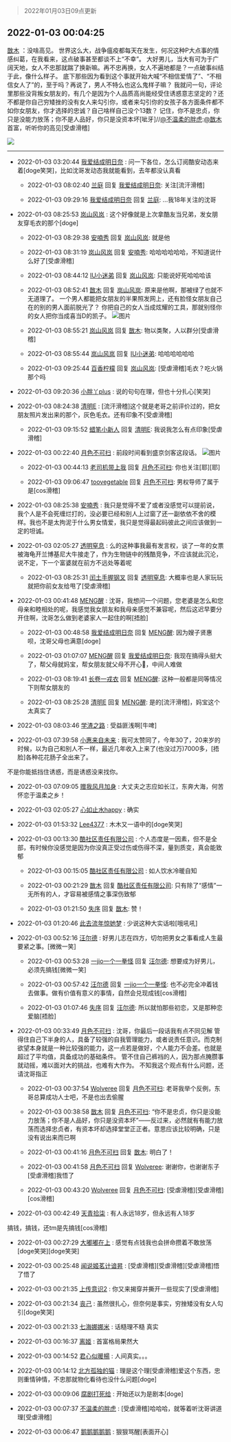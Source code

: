 > 2022年01月03日09点更新
<link rel="stylesheet" href="https://cdn.jsdelivr.net/gh/taotie6/sampleJSON@main/css/photo_show.css">
<meta name="referrer" content="no-referrer" />


 ## 2022-01-03 00:04:25 

 [㪚木](https://www.coolapk.com/feed/32557731?shareKey=MjRmMjc4NjQ1YTNiNjFkMWRjZmE~) ：没啥高见。
世界这么大，战争瘟疫都每天在发生，何况这种P大点事的情感纠葛，在我看来，这点破事甚至都谈不上“不幸”。
大好男儿，当大有可为于广阔天地，女人不忠那就踹了换新嘛。再不忠再换，女人不遍地都是？一点破事纠结于此，像什么样子。<!--break-->
底下那些因为看到这个事就开始大喊“不相信爱情了”、“不相信女人了”的，至于吗？再说了，男人不特么也这么鬼样子嘛？
我就问一句，评论里那些没背叛女朋友的，有几个是因为个人品质高尚能经受住诱惑意志坚定的？还不都是你自己穷矮挫的没有女人来勾引你，或者来勾引你的女孩子各方面条件都不如你女朋友，你才选择的忠诚？自己啥样自己没个13数？
记住，你不是忠贞，你只是没能力放荡；你不是人品好，你只是没资本坏[呲牙]//<a class="feed-link-uname" href="/u/不温柔的胖虎">@不温柔的胖虎</a>:<a class="feed-link-uname" href="/u/㪚木">@㪚木</a> 首富，听听你的高见[受虐滑稽] 

<div class="album">
<img class="img-item" src="https://image.coolapk.com/feed/2019/0515/09/1081091_3748_1897@180x122.gif" />
</div>

 ------- 

- 2022-01-03 03:20:44 [我爱结成明日奈](uid=1772977) : 问一下各位，怎么订阅酷安动态来着[doge笑哭]，比如沈哥发动态我就能看到，去年都没认真看 

    - 2022-01-03 08:02:40 [兰庭](uid=2362595) 回复 [我爱结成明日奈](uid=1772977): 关注[流汗滑稽] 

    - 2022-01-03 09:29:16 [我爱结成明日奈](uid=1772977) 回复 [兰庭](uid=2362595): …我18年关注的沈哥 

- 2022-01-03 08:25:53 [岚山风岚](uid=2784496) : 这个好像就是上次拿酷友当兄弟，发女朋友穿毛衣的那个[doge] 

    - 2022-01-03 08:29:38 [安喃秀](uid=2237599) 回复 [岚山风岚](uid=2784496): 就是他 

    - 2022-01-03 08:31:19 [岚山风岚](uid=2784496) 回复 [安喃秀](uid=2237599): 哈哈哈哈哈哈，不知道说什么好了[受虐滑稽] 

    - 2022-01-03 08:44:12 [IU小迷弟](uid=2571083) 回复 [岚山风岚](uid=2784496): 只能说好死哈哈哈该 

    - 2022-01-03 08:52:41 [㪚木](uid=1081091) 回复 [岚山风岚](uid=2784496): 原来是他啊，那被绿了也就不无道理了。
一个男人都能把女朋友的半果照发网上，还有脸怪女朋友自己在的别的男人面前脱光了？
你把自己的女人当成炫耀的工具，那就别怪你的女人把你当成喜当D的凯子。 ![图片](https://image.coolapk.com/feed/2021/0604/09/3142203_cc75c90b_1482_4911@300x300.gif)

    - 2022-01-03 08:55:21 [岚山风岚](uid=2784496) 回复 [㪚木](uid=1081091): 物以类聚，人以群分[受虐滑稽] 

    - 2022-01-03 08:55:44 [岚山风岚](uid=2784496) 回复 [IU小迷弟](uid=2571083): 哈哈哈哈哈哈 

    - 2022-01-03 09:25:44 [百香柠檬](uid=2068085) 回复 [岚山风岚](uid=2784496): [受虐滑稽]毛衣？吃火锅那个吗 

- 2022-01-03 09:20:36 [小胖丫plus](uid=1222752) : 说的句句在理，但也十分扎心[笑哭] 

- 2022-01-03 08:24:38 [清明E](uid=1792072) : [流汗滑稽]这个就是老哥之前评价过的，把女朋友照片发出来的那个，灰色毛衣。还有印象不[受虐滑稽] 

    - 2022-01-03 09:15:52 [蜡笔小新人](uid=4236945) 回复 [清明E](uid=1792072): 我说我怎么有点印象[受虐滑稽] 

- 2022-01-03 00:22:40 [月色不可扫](uid=3639201) : 前段时间看到盛京剑客这段话。 ![图片](https://image.coolapk.com/feed/2022/0103/00/3639201_12d5cb88_0559_5166_346@1440x3168.jpeg)

    - 2022-01-03 00:44:13 [老司机带上我](uid=1912353) 回复 [月色不可扫](uid=3639201): 你也关注[耶][耶] 

    - 2022-01-03 09:06:47 [toovegetable](uid=2180995) 回复 [月色不可扫](uid=3639201): 男权导师了属于是[cos滑稽] 

- 2022-01-03 08:25:38 [安喃秀](uid=2237599) : 我只是觉得不爱了或者没感觉可以提前说，我个人是不会死缠烂打的，没必要已经和别人上过窗了还一副依依不舍的模样。我也不是太拘泥于什么男女情爱，我只是觉得最起码彼此之间应该做到一定的坦诚。 

- 2022-01-03 02:05:27 [透明窒息](uid=2443616) : 么的这种事我最有发言权，谈了一年的女票被海龟开兰博基尼大牛接走了，作为生物链中的残酷竞争，不应该就此沉沦，说不定，下一个富婆就在前方不远处等着呢 

    - 2022-01-03 08:25:31 [闰土手握钢叉](uid=3177928) 回复 [透明窒息](uid=2443616): 大概率也是人家玩玩就把你前女友给甩了[受虐滑稽] 

- 2022-01-03 00:41:48 [MENG醒](uid=2280327) : 沈哥，我想问一个问题，您老婆是怎么和您母亲和睦相处的呢，我感觉我女朋友和我母亲感觉不兼容呢，然后这迟早要分开住啊，沈哥怎么做到老婆家人一起住的啊[捂脸] 

    - 2022-01-03 00:48:58 [我爱结成明日奈](uid=1772977) 回复 [MENG醒](uid=2280327): 因为嫂子贤惠呗，沈哥父母也满意[doge] 

    - 2022-01-03 01:07:07 [MENG醒](uid=2280327) 回复 [我爱结成明日奈](uid=1772977): 我现在搞得头挺大了，帮父母就妈宝，帮女朋友就父母不开心🙁，中间人难做 

    - 2022-01-03 08:19:41 [长卷一戎衣](uid=477886) 回复 [MENG醒](uid=2280327): 这种一般都是同等情况下则帮女朋友的 

    - 2022-01-03 08:25:28 [清明E](uid=1792072) 回复 [MENG醒](uid=2280327): 是的[流汗滑稽]，妈宝这个太真实了 

- 2022-01-03 08:03:46 [学渣之路](uid=935369) : 受益匪浅啊[牛啤] 

- 2022-01-03 07:39:58 [小惠来自未来](uid=847097) : 我可太赞同了，今年30了，20来岁的时候，以为自己和别人不一样，最近几年收入上来了(也没过万)7000多，[捂脸]各种花花肠子全出来了。

不是你能抵挡住诱惑，而是诱惑没来找你。 

- 2022-01-03 07:09:05 [赠我风月加身](uid=1915525) : 大丈夫之志应如长江，东奔大海，何苦怀恋于温柔之乡！ 

- 2022-01-03 02:05:27 [心如止水happy](uid=444162) : 确实 

- 2022-01-03 01:53:32 [Lee4377](uid=17478447) : 木木又一语中的[doge笑哭] 

- 2022-01-03 00:13:30 [酷社区责任有限公司](uid=1078314) : 个人态度是一因素，但不是全部，有时候你没感觉是因为你没真正受过伤或伤得不深，量到质变，真会能致郁 

    - 2022-01-03 00:15:05 [酷社区责任有限公司](uid=1078314) : 如人饮水冷暖自知 

    - 2022-01-03 00:21:29 [㪚木](uid=1081091) 回复 [酷社区责任有限公司](uid=1078314): 只有除了“感情”一无所有的人，才容易被感情之事深伤致郁 

    - 2022-01-03 01:21:50 [失序](uid=1009107) 回复 [㪚木](uid=1081091): 赞！ 

- 2022-01-03 01:20:46 [此去流年惊她梦](uid=3006083) : 少说这种大实话啦[哦吼吼] 

- 2022-01-03 00:52:16 [汪尔德](uid=1595236) : 好男儿志在四方，切勿把男女之事看成人生最要紧之事。[微微一笑] 

    - 2022-01-03 00:53:28 [一jio一个一拳怪](uid=1523025) 回复 [汪尔德](uid=1595236): 想要成为好男儿，必须先搞钱[微微一笑] 

    - 2022-01-03 00:57:42 [汪尔德](uid=1595236) 回复 [一jio一个一拳怪](uid=1523025): 也不必完全冲着钱去做事。做有价值有意义的事情，自然会兑现成钱[cos滑稽] 

    - 2022-01-03 01:07:46 [失序](uid=1009107) 回复 [汪尔德](uid=1595236): 所以就怕那些初恋，又是那种恋爱脑[捂脸] 

- 2022-01-03 00:33:49 [月色不可扫](uid=3639201) : 沈哥，你最后一段话我有点不同见解
管得住自己下半身的人，具备了较强的自我管理能力，或者说责任意识。而克制欲望本身就是一种比较强的能力，这一点若是做好，个人能力不会差。也就是超过了平均值，具备成功的基础条件。
管不住自己裤裆的人，因为那点腌臜事就动摇，难以面对大的挑战，也难有大作为<!--break-->。
不知我这个观点有什么问题，还请沈哥指正 

    - 2022-01-03 00:37:54 [Wolveree](uid=3291395) 回复 [月色不可扫](uid=3639201): 老哥我举个反例，东哥总算成功人士吧，不是也出去偷腥 

    - 2022-01-03 00:38:58 [㪚木](uid=1081091) 回复 [月色不可扫](uid=3639201): “你不是忠贞，你只是没能力放荡；你不是人品好，你只是没资本坏”——反过来，必然就有有能力放荡而选择忠贞者，有资本坏却选择堂堂正正者。意思应该比较明确，只是没有说出来而已啊 

    - 2022-01-03 00:41:16 [月色不可扫](uid=3639201) 回复 [㪚木](uid=1081091): 明白了！ 

    - 2022-01-03 00:41:58 [月色不可扫](uid=3639201) 回复 [Wolveree](uid=3291395): 谢谢你，也谢谢东子[受虐滑稽]我悟了 

    - 2022-01-03 00:43:20 [Wolveree](uid=3291395) 回复 [月色不可扫](uid=3639201): [受虐滑稽][受虐滑稽][cos滑稽] 

- 2022-01-03 00:42:49 [天青拾柒](uid=2874164) : 有人永远18岁，但永远有人18岁

搞钱，搞钱，还tm是先搞钱[cos滑稽] 

- 2022-01-03 00:27:29 [大嘟嘟在上](uid=4316956) : 感觉有点钱我也会拼命攒着不敢放荡[doge笑哭][doge笑哭] 

- 2022-01-03 00:25:48 [闻说姬茗计谙昇](uid=3137172) : [受虐滑稽][受虐滑稽][受虐滑稽]悟了悟了 

- 2022-01-03 00:21:35 [上传意识2](uid=17534726) : 你又来揭穿并撕开一些现实了[受虐滑稽] 

- 2022-01-03 00:21:34 [丧己](uid=2217573) : 虽然很扎心，但奈何是事实，穷挫矮没有女人勾引[doge笑哭] 

- 2022-01-03 00:21:33 [七海娜娜米](uid=2406420) : 话糙理不糙 真实 

- 2022-01-03 00:16:37 [离姬](uid=485349) : 首富格局果然大 

- 2022-01-03 00:14:52 [君心似暖楊](uid=3303409) : 人间真实。。。 

- 2022-01-03 00:14:12 [北方孤独的猫](uid=624790) : 理是这个理[受虐滑稽]爱这个东西，忠则重情钟情，不忠那就物化看待也没什么问题[doge] 

- 2022-01-03 00:09:06 [腐剧打死给](uid=1391153) : 开始还以为是剧本[doge] 

- 2022-01-03 00:07:37 [不温柔的胖虎](uid=2297835) : [受虐滑稽]哈哈哈，就等着听沈哥讲道理[受虐滑稽] 

- 2022-01-03 00:06:47 [鹅鹅鹅鹅鹅](uid=1157677) : 狠狠骂醒[表面开心] 

